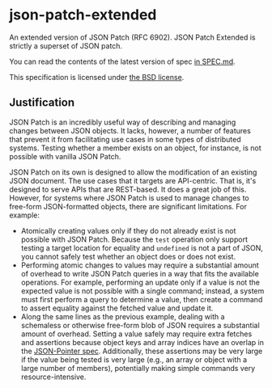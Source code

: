 # json-patch-extended

An extended version of JSON Patch (RFC 6902). JSON Patch Extended is strictly a superset of JSON patch.

You can read the contents of the latest version of spec [in SPEC.md](SPEC.md).

This specification is licensed under [the BSD license](LICENSE.md).


## Justification

JSON Patch is an incredibly useful way of describing and managing changes between JSON objects. It lacks, however, a number of features that prevent it from facilitating use cases in some types of distributed systems. Testing whether a member exists on an object, for instance, is not possible with vanilla JSON Patch.

JSON Patch on its own is designed to allow the modification of an existing JSON document. The use cases that it targets are API-centric. That is, it's designed to serve APIs that are REST-based. It does a great job of this. However, for systems where JSON Patch is used to manage changes to free-form JSON-formatted objects, there are significant limitations. For example:

- Atomically creating values only if they do not already exist is not possible with JSON Patch. Because the `test` operation only support testing a target location for equality and `undefined` is not a part of JSON, you cannot safely test whether an object does or does not exist.
- Performing atomic changes to values may require a substantial amount of overhead to write JSON Patch queries in a way that fits the available operations. For example, performing an update only if a value is not the expected value is not possible with a single command; instead, a system must first perform a query to determine a value, then create a command to assert equality against the fetched value and update it.
- Along the same lines as the previous example, dealing with a schemaless or otherwise free-form blob of JSON requires a substantial amount of overhead. Setting a value safely may require extra fetches and assertions because object keys and array indices have an overlap in the [JSON-Pointer spec](https://tools.ietf.org/html/rfc6901). Additionally, these assertions may be very large if the value being tested is very large (e.g., an array or object with a large number of members), potentially making simple commands very resource-intensive.
